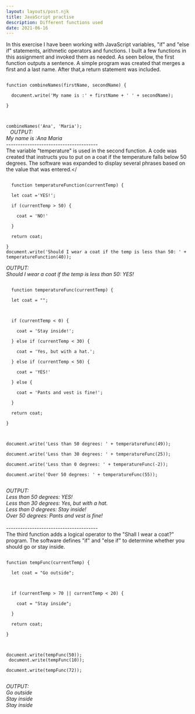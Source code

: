 ```yaml
---
layout: layouts/post.njk
title: JavaScript practise
description: Different functions used
date: 2021-06-16
---
```



In this exercise I have been working with JavaScript variables, "if" and "else if" statements, arithmetic operators and functions.
I built a few functions in this assignment and invoked them as needed.
As seen below, the first function outputs a sentence. 
A simple program was created that merges a first and a last name. After that,a return statement was included. 


<code>
function combineNames(firstName, secondName) { <br/>
  document.write('My name is :' + firstName + ' ' + secondName); <br/>
}<br/>

combineNames('Ana', 'Maria');<br/> </code>
<em>OUTPUT:<br/>
 My name is :Ana Maria </em>
<br/>---------------------------------------<br/>
The variable "temperature" is used in the second function. A code was created that instructs you to put on a coat if the temperature falls below 50 degrees. The software was expanded to display several phrases based on the value that was entered.</


<code>
  function temperatureFunction(currentTemp) {<br/>
  let coat ='YES!';<br/>
  if (currentTemp > 50) {<br/>
    coat = 'NO!'<br/>
  }<br/>
  return coat;<br/>
}
document.write('Should I wear a coat if the temp is less than 50: ' + temperatureFunction(40));</code>

  <em>OUTPUT: <br/>Should I wear a coat if the temp is less than 50: YES!</em>


<code>
  function temperatureFunc(currentTemp) {<br/>
  let coat = "";<br/>
  <br/>
  if (currentTemp < 0) {<br/>
    coat = 'Stay inside!';<br/>
  } else if (currentTemp < 30) {<br/>
    coat = 'Yes, but with a hat.';<br/>
  } else if (currentTemp < 50) {<br/>
    coat = 'YES!'<br/>
  } else {<br/>
    coat = 'Pants and vest is fine!';<br/>
  }<br/>
  return coat;<br/>
}<br/>
<br/>
document.write('Less than 50 degrees: ' + temperatureFunc(49));<br/>
document.write('Less than 30 degrees: ' + temperatureFunc(25));<br/>
document.write('Less than 0 degrees: ' + temperatureFunc(-2));<br/>
document.write('Over 50 degrees: ' + temperatureFunc(55));<br/> </code>

<em>OUTPUT: <br/>
Less than 50 degrees: YES! <br/>
Less than 30 degrees: Yes, but with a hat.<br/>
Less than 0 degrees: Stay inside!<br/>
Over 50 degrees: Pants and vest is fine!<br/>
</em>
<br/>---------------------------------------<br/>
The third function adds a logical operator to the "Shall I wear a coat?" program. The software defines "if" and "else if" to determine whether you should go or stay inside.

<code>
function tempFunc(currentTemp) {<br/>
  let coat = "Go outside";<br/>
  <br/>
  if (currentTemp > 70 || currentTemp < 20) {<br/>
    coat = "Stay inside";<br/>
  }<br/>
  return coat;<br/>
}<br/>

document.write(tempFunc(50));<br/>
document.write(tempFunc(10));<br/>
document.write(tempFunc(72));<br/>
</code>

<em>OUTPUT: <br/>
Go outside<br/>
Stay inside<br/>
Stay inside<br/>
</em>